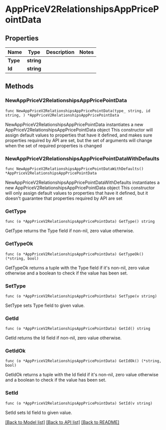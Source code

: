 # AppPriceV2RelationshipsAppPricePointData

## Properties

Name | Type | Description | Notes
------------ | ------------- | ------------- | -------------
**Type** | **string** |  | 
**Id** | **string** |  | 

## Methods

### NewAppPriceV2RelationshipsAppPricePointData

`func NewAppPriceV2RelationshipsAppPricePointData(type_ string, id string, ) *AppPriceV2RelationshipsAppPricePointData`

NewAppPriceV2RelationshipsAppPricePointData instantiates a new AppPriceV2RelationshipsAppPricePointData object
This constructor will assign default values to properties that have it defined,
and makes sure properties required by API are set, but the set of arguments
will change when the set of required properties is changed

### NewAppPriceV2RelationshipsAppPricePointDataWithDefaults

`func NewAppPriceV2RelationshipsAppPricePointDataWithDefaults() *AppPriceV2RelationshipsAppPricePointData`

NewAppPriceV2RelationshipsAppPricePointDataWithDefaults instantiates a new AppPriceV2RelationshipsAppPricePointData object
This constructor will only assign default values to properties that have it defined,
but it doesn't guarantee that properties required by API are set

### GetType

`func (o *AppPriceV2RelationshipsAppPricePointData) GetType() string`

GetType returns the Type field if non-nil, zero value otherwise.

### GetTypeOk

`func (o *AppPriceV2RelationshipsAppPricePointData) GetTypeOk() (*string, bool)`

GetTypeOk returns a tuple with the Type field if it's non-nil, zero value otherwise
and a boolean to check if the value has been set.

### SetType

`func (o *AppPriceV2RelationshipsAppPricePointData) SetType(v string)`

SetType sets Type field to given value.


### GetId

`func (o *AppPriceV2RelationshipsAppPricePointData) GetId() string`

GetId returns the Id field if non-nil, zero value otherwise.

### GetIdOk

`func (o *AppPriceV2RelationshipsAppPricePointData) GetIdOk() (*string, bool)`

GetIdOk returns a tuple with the Id field if it's non-nil, zero value otherwise
and a boolean to check if the value has been set.

### SetId

`func (o *AppPriceV2RelationshipsAppPricePointData) SetId(v string)`

SetId sets Id field to given value.



[[Back to Model list]](../README.md#documentation-for-models) [[Back to API list]](../README.md#documentation-for-api-endpoints) [[Back to README]](../README.md)



